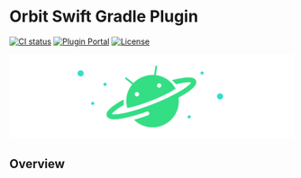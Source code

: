 # Orbit Swift Gradle Plugin

[![CI status](https://github.com/orbit-mvi/orbit-swift-gradle-plugin/workflows/Android%20CI/badge.svg)](https://github.com/orbit-mvi/orbit-swift-gradle-plugin/actions)
[![Plugin Portal](https://img.shields.io/maven-metadata/v/https/plugins.gradle.org/m2/com/appmattus/markdown/org.orbit-mvi.orbit.swift.gradle.plugin/maven-metadata.xml.svg?label=plugin%20portal)](https://plugins.gradle.org/plugin/org.orbit-mvi.orbit.swift)
[![License](https://img.shields.io/badge/License-Apache%202.0-blue.svg)](LICENSE.md)

![Logo](images/logo.png)

## Overview
